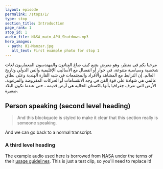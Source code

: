 ```yaml
---
layout: episode
permalink: /stops/1/
type: stop
section_title: Introduction
page_rank: 1
stop_id: 1
audio_file: NASA_main_APU_Shutdown.mp3
hero_images:
 - path: 01-Manzar.jpg
   alt_text: First example photo for stop 1
---
```


مرحبا بكم في منظر، وهو معرض يتتبع كيف صاغ الفنانون والمهندسون المعماريون لغات شخصية وسياسية متنوعة، في حوار أو انفصال مع الأساليب الإقليمية والفن الدولي وتاريخ العالم. إن الترابط مع المشاهد والأفراد والمجتمعات في شبه القارة الهندية وعلى نطاق عالمي هي شهادة على قوة الفن في وجه الانقسامات أو الحركات المفروضة والمرغوبة. الأرض التي تعرف جغرافيا بأنها باكستان الحالية هي أرض قديمة ، حتى عندما تكون البلاد صغيرة.
## Person speaking (second level heading)

> And this blockquote is styled to make it clear that this section really is someone speaking.

And we can go back to a normal transcript.

### A third level heading

The example audio used here is borrowed from [NASA](http://www.nasa.gov/connect/sounds/index.html#Discovery) under the terms of their [usage guidelines](http://www.nasa.gov/multimedia/guidelines/index.html). This is just a test clip, so you'll need to replace it!
